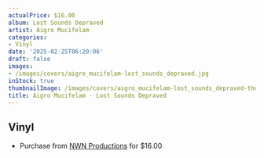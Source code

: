 ```yaml
---
actualPrice: $16.00
album: Lost Sounds Depraved
artist: Aigro Mucifelam
categories:
- Vinyl
date: '2025-02-25T06:20:06'
draft: false
images:
- /images/covers/aigro_mucifelam-lost_sounds_depraved.jpg
inStock: true
thumbnailImage: /images/covers/aigro_mucifelam-lost_sounds_depraved-thumb.jpg
title: Aigro Mucifelam - Lost Sounds Depraved
---
```


## Vinyl
* Purchase from [NWN Productions](http://shop.nwnprod.com/index.php?route=product/product&path=75&product_id=47475&sort=pd.name&order=ASC) for $16.00
